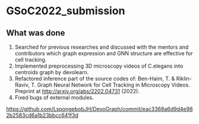 # GSoC2022_submission

## What was done
1. Searched for previous researches and discussed with the mentors and contributors which graph expression and GNN structure are effective for cell tracking.
2. Implemented preprocessing 3D microscopy videos of C.elegans into centroids graph by devolearn.
3. Refactored inference part of the source codes of: Ben-Haim, T. & Riklin-Raviv, T. Graph Neural Network for Cell Tracking in Microscopy Videos. Preprint at http://arxiv.org/abs/2202.04731 (2022).
4. Fixed bugs of external modules. 

https://github.com/LspongebobJH/DevoGraph/commit/eac3368a6d9d4e982b2583cd6a1b23bbcc641f3d
